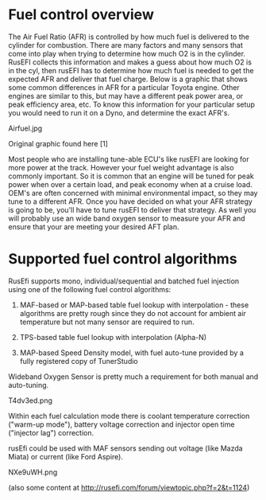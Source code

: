 # Fuel control overview

The Air Fuel Ratio (AFR) is controlled by how much fuel is delivered to the cylinder for combustion. There are many factors and many sensors that come into play when trying to determine how much O2 is in the cylinder. RusEFI collects this information and makes a guess about how much O2 is in the cyl, then rusEFI has to determine how much fuel is needed to get the expected AFR and deliver that fuel charge. Below is a graphic that shows some common differences in AFR for a particular Toyota engine. Other engines are similar to this, but may have a different peak power area, or peak efficiency area, etc. To know this information for your particular setup you would need to run it on a Dyno, and determine the exact AFR's.

Airfuel.jpg  

[//]: # "Add picture"

Original graphic found here [1]

Most people who are installing tune-able ECU's like rusEFI are looking for more power at the track. However your fuel weight advantage is also commonly important. So it is common that an engine will be tuned for peak power when over a certain load, and peak economy when at a cruise load. OEM's are often concerned with minimal environmental impact, so they may tune to a different AFR. Once you have decided on what your AFR strategy is going to be, you'll have to tune rusEFI to deliver that strategy. As well you will probably use an wide band oxygen sensor to measure your AFR and ensure that your are meeting your desired AFT plan.

# Supported fuel control algorithms 
RusEfi supports mono, individual/sequential and batched fuel injection using one of the following fuel control algorithms:

1) MAF-based or MAP-based table fuel lookup with interpolation - these algorithms are pretty rough since they do not account for ambient air temperature but not many sensor are required to run.

2) TPS-based table fuel lookup with interpolation (Alpha-N)

3) MAP-based Speed Density model, with fuel auto-tune provided by a fully registered copy of TunerStudio

Wideband Oxygen Sensor is pretty much a requirement for both manual and auto-tuning.


T4dv3ed.png  

[//]: # "Add picture"

Within each fuel calculation mode there is coolant temperature correction ("warm-up mode"), battery voltage correction and injector open time ("injector lag") correction.


rusEfi could be used with MAF sensors sending out voltage (like Mazda Miata) or current (like Ford Aspire).


NXe9uWH.png  

[//]: # "Add picture"

(also some content at http://rusefi.com/forum/viewtopic.php?f=2&t=1124)

[//]: # "I feel this page needs a lot of work" 
[//]: # "OrchardPerformance" 